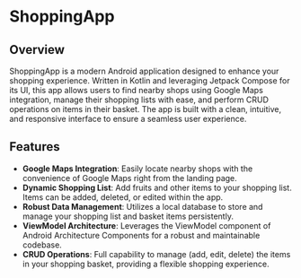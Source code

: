 # ShoppingApp

## Overview

ShoppingApp is a modern Android application designed to enhance your shopping experience. Written in Kotlin and leveraging Jetpack Compose for its UI, this app allows users to find nearby shops using Google Maps integration, manage their shopping lists with ease, and perform CRUD operations on items in their basket. The app is built with a clean, intuitive, and responsive interface to ensure a seamless user experience.

## Features

- **Google Maps Integration**: Easily locate nearby shops with the convenience of Google Maps right from the landing page.
- **Dynamic Shopping List**: Add fruits and other items to your shopping list. Items can be added, deleted, or edited within the app.
- **Robust Data Management**: Utilizes a local database to store and manage your shopping list and basket items persistently.
- **ViewModel Architecture**: Leverages the ViewModel component of Android Architecture Components for a robust and maintainable codebase.
- **CRUD Operations**: Full capability to manage (add, edit, delete) the items in your shopping basket, providing a flexible shopping experience.
